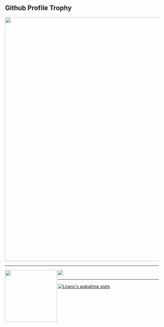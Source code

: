 <h2>Github Profile Trophy</h2>
<a href="https://github.com/ryo-ma/github-profile-trophy"><img width=800 src="https://github-profile-trophy.vercel.app/?username=ZionLG&column=9&theme=gruvbox&no-frame=true"/> </a>


---

<div>
  <img height="170" align="left" src="https://github-readme-stats-six-kappa-25.vercel.app/api?username=ZionLG&count_private=true&include_all_commits=true&show_icons=true&theme=gruvbox" />
  <img src="https://github-readme-stats-six-kappa-25.vercel.app/api/top-langs/?username=ZionLG&layout=compact&exclude_repo=github-readme-stats,thefirststrom&theme=gruvbox" />
</div>



---

<div>
  <a href="https://github.com/anuraghazra/github-readme-stats">
    <img alt="Lirans's wakatime stats" src="https://github-readme-stats-six-kappa-25.vercel.app/api/wakatime?username=ZionLG&theme=gruvbox">
  </a>
</div>

